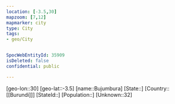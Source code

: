 ```yaml
---
location: [-3.5,30]
mapzoom: [7,12] 
mapmarker: city 
type: City
tags:
- geo/City


SpocWebEntityId: 35909
isDeleted: false
confidential: public

---
```

[geo-lon::30]
[geo-lat::-3.5]
[name::Bujumbura]
[State::]
[Country::[[Burundi]]]
[StateId::]
[Population::]
[Unknown::32]

